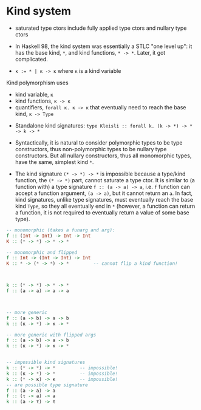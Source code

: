 # Kind system


- saturated type ctors include fully applied type ctors and nullary type ctors

- In Haskell 98, the kind system was essentially a STLC "one level up": it has the base kind, `*`, and kind functions, `* -> *`. Later, it got complicated. 
- `κ := * | κ -> κ` where `κ` is a kind variable

Kind polymorphism uses
- kind variable, `κ`
- kind functions, `κ -> κ`
- quantifiers, `forall κ. κ -> κ`
that eventually need to reach the base kind, `κ -> Type`


* Standalone kind signatures:
`type Kleisli :: forall k. (k -> *) -> * -> k -> *`

* Syntactically, it is natural to consider polymorphic types to be type constructors, thus non-polymorphic types to be nullary type constructors. But all nullary constructors, thus all monomorphic types, have the same, simplest kind `*`.

* The kind signature `(* -> *) -> *` is impossible because a type/kind function, the `(* -> *)` part, cannot saturate a type ctor. It is similar to (a function with) a type signature `f :: (a -> a) -> a`, i.e. `f` function can accept a function argument, `(a -> a)`, but it cannot return an `a`. In fact, kind signatures, unlike type signatures, must eventually reach the base kind `Type`, so they all eventually end in `*` (however, a function can return a function, it is not required to eventually return a value of some base type).

```hs
-- monomorphic (takes a funarg and arg):
f :: (Int -> Int) -> Int -> Int
K :: (* -> *) -> * -> *

-- monomorphic and flipped
f :: Int -> (Int -> Int) -> Int
K :: * -> (* -> *) -> *         -- cannot flip a kind function!



k :: (* -> *) -> * -> *
f :: (a -> a) -> a -> a



-- more generic
f :: (a -> b) -> a -> b
k :: (κ -> *) -> κ -> *

-- more generic with flipped args
f :: (a -> b) -> a -> b
k :: (κ -> *) -> κ -> *


-- impossible kind signatures
k :: (* -> *) -> *         -- impossible!
k :: (κ -> *) -> *         -- impossible!
k :: (* -> κ) -> κ         -- impossible!
-- are possible type signature
f :: (a -> a) -> a
f :: (τ -> a) -> a
k :: (a -> τ) -> τ
```
